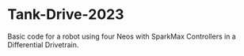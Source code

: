 # Tank-Drive-2023
Basic code for a robot using four Neos with SparkMax Controllers in a Differential Drivetrain.
